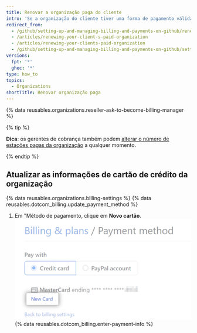 ```yaml
---
title: Renovar a organização paga do cliente
intro: 'Se a organização do cliente tiver uma forma de pagamento válida registrada, a assinatura anual será renovada automaticamente. Os gerentes de cobrança podem visualizar e atualizar a forma de pagamento e a assinatura da organização.'
redirect_from:
  - /github/setting-up-and-managing-billing-and-payments-on-github/renewing-your-clients-paid-organization
  - /articles/renewing-your-client-s-paid-organization
  - /articles/renewing-your-clients-paid-organization
  - /github/setting-up-and-managing-billing-and-payments-on-github/setting-up-paid-organizations-for-procurement-companies/renewing-your-clients-paid-organization
versions:
  fpt: '*'
  ghec: '*'
type: how_to
topics:
  - Organizations
shortTitle: Renovar organização paga
---
```


{% data reusables.organizations.reseller-ask-to-become-billing-manager %}

{% tip %}

**Dica**: os gerentes de cobrança também podem [alterar o número de estações pagas da organização](/articles/upgrading-or-downgrading-your-client-s-paid-organization) a qualquer momento.

{% endtip %}

## Atualizar as informações de cartão de crédito da organização

{% data reusables.organizations.billing-settings %}
{% data reusables.dotcom_billing.update_payment_method %}
1. Em "Método de pagamento, clique em **Novo cartão**. ![Botão de Cobrança de novo cartão](/assets/images/help/billing/billing-new-card-button.png)
{% data reusables.dotcom_billing.enter-payment-info %}
